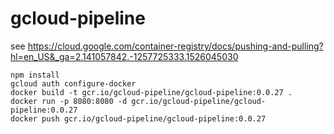 # gcloud-pipeline

see https://cloud.google.com/container-registry/docs/pushing-and-pulling?hl=en_US&_ga=2.141057842.-1257725333.1526045030

```
npm install 
gcloud auth configure-docker
docker build -t gcr.io/gcloud-pipeline/gcloud-pipeline:0.0.27 .   
docker run -p 8080:8080 -d gcr.io/gcloud-pipeline/gcloud-pipeline:0.0.27
docker push gcr.io/gcloud-pipeline/gcloud-pipeline:0.0.27